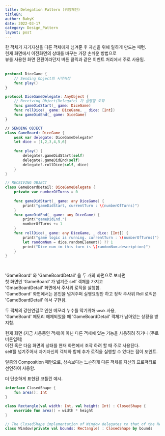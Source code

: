 ```yaml
---
title: Delegation Pattern (위임패턴)
titleEn:
author: BabyK
date: 2022-03-17
category: Design_Pattern
layout: post
---
```

한 객체가 자기자신을 다른 객체에게 넘겨준 후 자신을 위해 일하게 만드는 패턴.  
현재 화면에서 이전화면의 상태를 바꾸는 가장 손쉬운 방법으로  
뷰를 사용한 화면 전환이라던지 버튼 클릭과 같은 이벤트 처리에서 주로 사용됨.  
<br>

```swift
protocol DiceGame {
    // Sending Object의 시작지점
    func play()
}

protocol DiceGameDelegate: AnyObject {
    // Receiving Object(Delegate) 가 실행할 로직
    func gameDidStart(_ game: DiceGame)
    func rollDice(_ game: DiceGame, _ dice: [Int])
    func gameDidEnd(_ game: DiceGame)
}

// SENDING OBJECT
class GameBoard: DiceGame {
    weak var delegate: DiceGameDelegate?
    let dice = [1,2,3,4,5,6]
    
    func play() {
        delegate?.gameDidStart(self)
        delegate?.gameDidEnd(self)
        delegate?.rollDice(self, dice)
    }
}

// RECEIVING OBJECT
class GameBoardDetail: DiceGameDelegate {
    private var numberOfTurns = 0
    
    func gameDidStart(_ game: any DiceGame) {
        print("gameDidStart, currentTurn : \(numberOfTurns)")
    }
    func gameDidEnd(_ game: any DiceGame) {
        print("gameDidEnd.")
        numberOfTurns += 1
    }
    func rollDice(_ game: any DiceGame, _ dice: [Int]) {
        print("game logic is running. currentTurn : \(numberOfTurns)")
        let randomNum = dice.randomElement() ?? 1
        print("Dice num in this turn is \(randomNum.description)")
    }
}
```
<br>

'GameBoard' 와 'GameBoardDetail' 을 두 개의 화면으로 보자면  
첫 화면인 'GameBoard' 가 넘겨준 self 객체를 가지고  
'GmaeBoardDetail' 화면에서 주사위 로직을 실행함.  
'GameBoard' 화면에서는 본인을 넘겨주며 실행요청만 하고 정작 주사위 Roll 로직은  
'GameBoardDetail' 에서 구현됨.  

두 객체의 강한연결로 인한 메모리 누수를 막기위해 `weak` 사용,  
'GameBoard' 메모리 해제되었을 때 'GameBoardDetail' 객체가 남아있는 상황을 방지함.  

현재 화면 (지금 사용중인 객체)이 아닌 다른 객체에 있는 기능을 사용하려 하거나 (주로 버튼입력)  
이전 혹은 다음 화면의 상태를 현재 화면에서 조작 하려 할 때 주로 사용된다.  
self를 넘겨주어서 자기자신의 객체와 함께 추가 로직을 실행할 수 있다는 점이 포인트.  

일종의 Composition 패턴으로, 상속보다는 느슨하게 다른 객체를 자신의 프로퍼티로 선언하여 사용함.  


더 단순하게 표현된 코틀린 예시.  

```kotlin
interface ClosedShape {
    fun area(): Int
}

class Rectangle(val width: Int, val height: Int) : ClosedShape {
    override fun area() = width * height
}

// The ClosedShape implementation of Window delegates to that of the Rectangle that is bounds
class Window(private val bounds: Rectangle) : ClosedShape by bounds
```